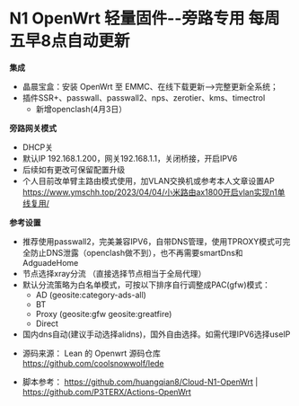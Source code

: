 # N1 OpenWrt 轻量固件--旁路专用 每周五早8点自动更新

**集成**
- 晶晨宝盒：安装 OpenWrt 至 EMMC、在线下载更新——>完整更新全系统；
- 插件SSR+、passwall、passwall2、nps、zerotier、kms、timectrol
  - 新增openclash(4月3日）


**旁路网关模式**
- DHCP关
- 默认IP 192.168.1.200，网关192.168.1.1，关闭桥接，开启IPV6
- 后续如有更改可保留配置升级
- 个人目前改单臂主路由模式使用，加VLAN交换机或参考本人文章设置AP https://www.ymschh.top/2023/04/04/小米路由ax1800开启vlan实现n1单线复用/

**参考设置**
- 推荐使用passwall2，完美兼容IPV6，自带DNS管理，使用TPROXY模式可完全防止DNS泄露（openclash做不到），也不再需要smartDns和AdguadeHome
- 节点选择xray分流 （直接选择节点相当于全局代理）
- 默认分流策略为白名单模式，可按以下排序自行调整成PAC(gfw)模式：
   - AD (geosite:category-ads-all)
   - BT
   - Proxy (geosite:gfw geosite:greatfire)
   - Direct
- 国内dns自动(建议手动选择alidns)，国外自由选择。如需代理IPV6选择useIP

* 源码来源： Lean 的 Openwrt 源码仓库 https://github.com/coolsnowwolf/lede
- 脚本参考： https://github.com/huangqian8/Cloud-N1-OpenWrt | https://github.com/P3TERX/Actions-OpenWrt
